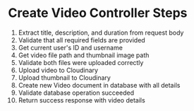 # Create Video Controller Steps

1. Extract title, description, and duration from request body
2. Validate that all required fields are provided
3. Get current user's ID and username
4. Get video file path and thumbnail image path
5. Validate both files were uploaded correctly
6. Upload video to Cloudinary
7. Upload thumbnail to Cloudinary
8. Create new Video document in database with all details
9. Validate database operation succeeded
10. Return success response with video details